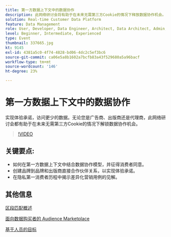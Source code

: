 ```yaml
---
title: 第一方数据上下文中的数据协作
description: 此网络研讨会将有助于在未来无需第三方Cookie的情况下释放数据协作机会。
solution: Real-time Customer Data Platform
feature: Data Management
role: User, Developer, Data Engineer, Architect, Data Architect, Admin, Leader
level: Beginner, Intermediate, Experienced
type: Event
thumbnail: 337665.jpg
kt: 9145
exl-id: 4381a5c0-4f74-4828-bd06-4dc2c5ef3bc6
source-git-commit: ca06e5a8b1602a7bcfb83a43f529680a5a96bacf
workflow-type: tm+mt
source-wordcount: '146'
ht-degree: 23%

---
```


# 第一方数据上下文中的数据协作

实现体验承诺，访问更少的数据。无论您是广告商、出版商还是代理商，此网络研讨会都有助于在未来无需第三方Cookie的情况下解锁数据协作机会。

>[!VIDEO](https://video.tv.adobe.com/v/337665/?quality=12&learn=on)

## 关键要点:

* 如何在第一方数据上下文中结合数据协作模型，并征得消费者同意。
* 创建品牌到品牌和出版商直接合作伙伴关系，以实现体验承诺。
* 在隐私第一消费者历程中揭示差异化营销用例的见解。

## 其他信息

[区段匹配概述](https://experienceleague.adobe.com/docs/experience-platform/segmentation/ui/segment-match.html?lang=en)

[面向数据购买者的 Audience Marketplace](https://experienceleague.adobe.com/docs/audience-manager/user-guide/features/audience-marketplace/audience-marketplace-for-data-buyers/marketplace-data-buyers.html?lang=en)

[基于人员的目标](https://experienceleague.adobe.com/docs/audience-manager/user-guide/features/destinations/people-based/people-based-destinations-overview.html?lang=en)
